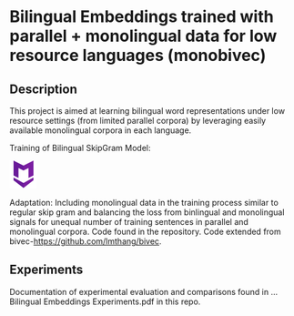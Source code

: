 # Bilingual Embeddings trained with parallel + monolingual data for low resource languages (monobivec)

## Description
This project is aimed at learning bilingual word representations under low resource settings (from limited parallel corpora) by leveraging easily available monolingual corpora in each language.

Training of Bilingual SkipGram Model: 

![alt text][logo]

[logo]: https://github.com/adam-p/markdown-here/raw/master/src/common/images/icon48.png "Logo Title Text 2"


Adaptation: Including monolingual data in the training process similar to regular skip gram and balancing the loss from binlingual and monolingual signals for unequal number of training sentences in parallel and monolingual corpora. Code found in the repository. Code extended from bivec-https://github.com/lmthang/bivec.

## Experiments

Documentation of experimental evaluation and comparisons found in ... Bilingual Embeddings Experiments.pdf in this repo.





